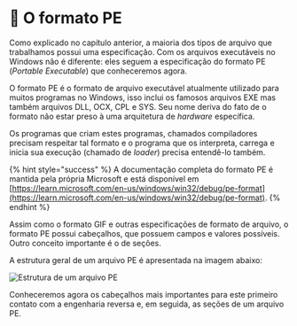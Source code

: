 # 💼 O formato PE

Como explicado no capítulo anterior, a maioria dos tipos de arquivo que trabalhamos possui uma especificação. Com os arquivos executáveis no Windows não é diferente: eles seguem a especificação do formato PE (_Portable Executable_) que conheceremos agora.

O formato PE é o formato de arquivo executável atualmente utilizado para muitos programas no Windows, isso inclui os famosos arquivos EXE mas também arquivos DLL, OCX, CPL e SYS. Seu nome deriva do fato de o formato não estar preso à uma arquitetura de _hardware_ específica.

Os programas que criam estes programas, chamados compiladores precisam respeitar tal formato e o programa que os interpreta, carrega e inicia sua execução (chamado de _loader_) precisa entendê-lo também.

{% hint style="success" %}
A documentação completa do formato PE é mantida pela própria Microsoft e está disponível em [https://learn.microsoft.com/en-us/windows/win32/debug/pe-format](https://learn.microsoft.com/en-us/windows/win32/debug/pe-format).
{% endhint %}

Assim como o formato GIF e outras especificações de formato de arquivo, o formato PE possui cabeçalhos, que possuem campos e valores possíveis. Outro conceito importante é o de seções.

A estrutura geral de um arquivo PE é apresentada na imagem abaixo:

![Estrutura de um arquivo PE](../.gitbook/assets/arquivo\_pe.png)

Conheceremos agora os cabeçalhos mais importantes para este primeiro contato com a engenharia reversa e, em seguida, as seções de um arquivo PE.
